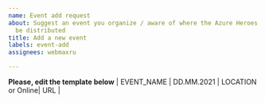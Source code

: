 ```yaml
---
name: Event add request
about: Suggest an event you organize / aware of where the Azure Heroes badges will
  be distributed
title: Add a new event
labels: event-add
assignees: webmaxru

---
```


**Please, edit the template below**
| EVENT_NAME | DD.MM.2021 | LOCATION or Online| URL |
